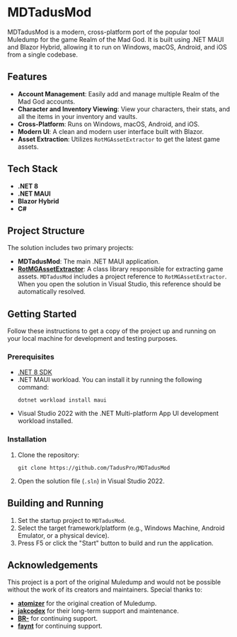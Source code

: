 ﻿# MDTadusMod

MDTadusMod is a modern, cross-platform port of the popular tool Muledump for the game Realm of the Mad God. It is built using .NET MAUI and Blazor Hybrid, allowing it to run on Windows, macOS, Android, and iOS from a single codebase.

## Features

*   **Account Management**: Easily add and manage multiple Realm of the Mad God accounts.
*   **Character and Inventory Viewing**: View your characters, their stats, and all the items in your inventory and vaults.
*   **Cross-Platform**: Runs on Windows, macOS, Android, and iOS.
*   **Modern UI**: A clean and modern user interface built with Blazor.
*   **Asset Extraction**: Utilizes `RotMGAssetExtractor` to get the latest game assets.

## Tech Stack

*   **.NET 8**
*   **.NET MAUI**
*   **Blazor Hybrid**
*   **C#**

## Project Structure

The solution includes two primary projects:
*   **MDTadusMod**: The main .NET MAUI application.
*   **[RotMGAssetExtractor](https://github.com/TadusPro/RotMGAssetExtractor)**: A class library responsible for extracting game assets. `MDTadusMod` includes a project reference to `RotMGAssetExtractor`. When you open the solution in Visual Studio, this reference should be automatically resolved.

## Getting Started

Follow these instructions to get a copy of the project up and running on your local machine for development and testing purposes.

### Prerequisites

*   [.NET 8 SDK](https://dotnet.microsoft.com/download/dotnet/8.0)
*   .NET MAUI workload. You can install it by running the following command:
    ```shell
    dotnet workload install maui
    ```
*   Visual Studio 2022 with the .NET Multi-platform App UI development workload installed.

### Installation

1.  Clone the repository:
    ```shell
    git clone https://github.com/TadusPro/MDTadusMod
    ```
2.  Open the solution file (`.sln`) in Visual Studio 2022.

## Building and Running

1.  Set the startup project to `MDTadusMod`.
2.  Select the target framework/platform (e.g., Windows Machine, Android Emulator, or a physical device).
3.  Press F5 or click the "Start" button to build and run the application.

## Acknowledgements

This project is a port of the original Muledump and would not be possible without the work of its creators and maintainers. Special thanks to:

*   **[atomizer](https://github.com/atomizer/muledump)** for the original creation of Muledump.
*   **[jakcodex](https://github.com/jakcodex/muledump)** for their long-term support and maintenance.
*   **[BR-](https://github.com/BR-/muledump)** for continuing support.
*   **[faynt](https://github.com/faynt0/muledump-but-better)** for continuing support.

